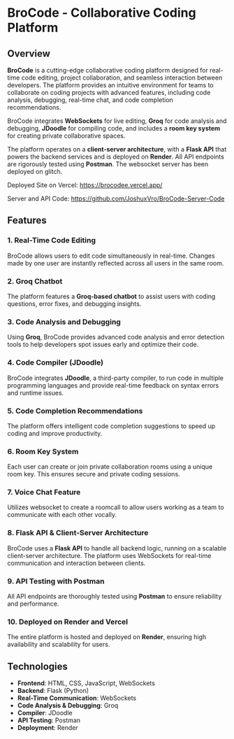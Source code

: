 # BroCode - Collaborative Coding Platform

## Overview

**BroCode** is a cutting-edge collaborative coding platform designed for real-time code editing, project collaboration, and seamless interaction between developers. The platform provides an intuitive environment for teams to collaborate on coding projects with advanced features, including code analysis, debugging, real-time chat, and code completion recommendations.

BroCode integrates **WebSockets** for live editing, **Groq** for code analysis and debugging, **JDoodle** for compiling code, and includes a **room key system** for creating private collaborative spaces.

The platform operates on a **client-server architecture**, with a **Flask API** that powers the backend services and is deployed on **Render**. All API endpoints are rigorously tested using **Postman**. The websocket server has been deployed on glitch.

Deployed Site on Vercel: https://brocodee.vercel.app/

Server and API Code: https://github.com/JoshuxVro/BroCode-Server-Code

## Features

### 1. Real-Time Code Editing
BroCode allows users to edit code simultaneously in real-time. Changes made by one user are instantly reflected across all users in the same room.

### 2. Groq Chatbot
The platform features a **Groq-based chatbot** to assist users with coding questions, error fixes, and debugging insights.

### 3. Code Analysis and Debugging
Using **Groq**, BroCode provides advanced code analysis and error detection tools to help developers spot issues early and optimize their code.

### 4. Code Compiler (JDoodle)
BroCode integrates **JDoodle**, a third-party compiler, to run code in multiple programming languages and provide real-time feedback on syntax errors and runtime issues.

### 5. Code Completion Recommendations
The platform offers intelligent code completion suggestions to speed up coding and improve productivity.

### 6. Room Key System
Each user can create or join private collaboration rooms using a unique room key. This ensures secure and private coding sessions.

### 7. Voice Chat Feature
Utilizes websocket to create a roomcall to allow users working as a team to communicate with each other vocally.

### 8. Flask API & Client-Server Architecture
BroCode uses a **Flask API** to handle all backend logic, running on a scalable client-server architecture. The platform uses WebSockets for real-time communication and interaction between clients.

### 9. API Testing with Postman
All API endpoints are thoroughly tested using **Postman** to ensure reliability and performance.

### 10. Deployed on Render and Vercel
The entire platform is hosted and deployed on **Render**, ensuring high availability and scalability for users.

## Technologies

* **Frontend**: HTML, CSS, JavaScript, WebSockets
* **Backend**: Flask (Python)
* **Real-Time Communication**: WebSockets
* **Code Analysis & Debugging**: Groq
* **Compiler**: JDoodle
* **API Testing**: Postman
* **Deployment**: Render
  
